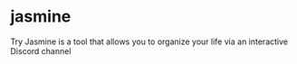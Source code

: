# jasmine
 Try Jasmine is a tool that allows you to organize your life via an interactive Discord channel

